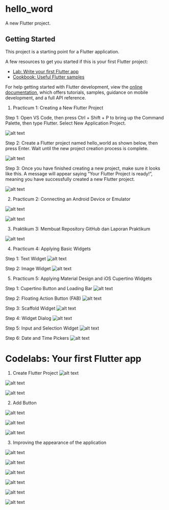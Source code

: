 # hello_word

A new Flutter project.

## Getting Started

This project is a starting point for a Flutter application.

A few resources to get you started if this is your first Flutter project:

- [Lab: Write your first Flutter app](https://docs.flutter.dev/get-started/codelab)
- [Cookbook: Useful Flutter samples](https://docs.flutter.dev/cookbook)

For help getting started with Flutter development, view the
[online documentation](https://docs.flutter.dev/), which offers tutorials,
samples, guidance on mobile development, and a full API reference.

1. Practicum 1: Creating a New Flutter Project

  Step 1: 
  Open VS Code, then press Ctrl + Shift + P to bring up the Command Palette, then type Flutter. Select New Application Project.

  ![alt text](<img/Gambar WhatsApp 2025-09-25 pukul 08.01.39_934c0e0a.jpg>)

  Step 2:
  Create a Flutter project named hello_world as shown below, then press Enter. Wait until the new project creation process is complete.

  ![alt text](<img/Gambar WhatsApp 2025-09-25 pukul 08.02.47_15919842.jpg>)

  Step 3:
  Once you have finished creating a new project, make sure it looks like this. A message will appear saying “Your Flutter Project is ready!”, meaning you have successfully created a new Flutter project.

  ![alt text](<img/Gambar WhatsApp 2025-09-25 pukul 08.05.46_08fde1a2.jpg>)

2. Practicum 2: Connecting an Android Device or Emulator

  ![alt text](<img/Gambar WhatsApp 2025-09-27 pukul 20.41.18_e57f4e09.jpg>)

  ![alt text](img/image0.png)

3. Praktikum 3: Membuat Repository GitHub dan Laporan Praktikum

  ![alt text](image.png)

4. Practicum 4: Applying Basic Widgets

  Step 1: Text Widget
  ![alt text](<img/Gambar WhatsApp 2025-09-27 pukul 20.59.21_20b02c54.jpg>)

  Step 2: Image Widget
  ![alt text](<Gambar WhatsApp 2025-09-27 pukul 21.01.13_c4b9b1b5.jpg>)

5. Practicum 5: Applying Material Design and iOS Cupertino Widgets

  Step 1: Cupertino Button and Loading Bar
  ![alt text](<img/Rekaman 2025-09-28 004215.gif>)

  Step 2: Floating Action Button (FAB)
  ![alt text](<img/Rekaman 2025-09-28 004715.gif>)

  Step 3: Scaffold Widget
  ![alt text](<img/Rekaman 2025-09-28 013050.gif>)

  Step 4: Widget Dialog
  ![alt text](<img/Rekaman 2025-09-28 013552.gif>)

  Step 5: Input and Selection Widget
  ![alt text](<img/Rekaman 2025-09-28 013850.gif>)

  Step 6: Date and Time Pickers
  ![alt text](<img/Rekaman 2025-09-28 014848.gif>)


# Codelabs: Your first Flutter app

1. Create Flutter Project
![alt text](img/image1.png)

![alt text](img/image2.png)

![alt text](img/image3.png)

2. Add Button

![alt text](img/image4.png)

![alt text](img/image5.png)

![alt text](img/20250929-0514-04.3725187.gif)

3. Improving the appearance of the application

![alt text](img/image6.png)

![alt text](img/image7.png)

![alt text](img/image8.png)

![alt text](img/image9.png)

![alt text](img/image10.png)

![alt text](img/image11.png)










  